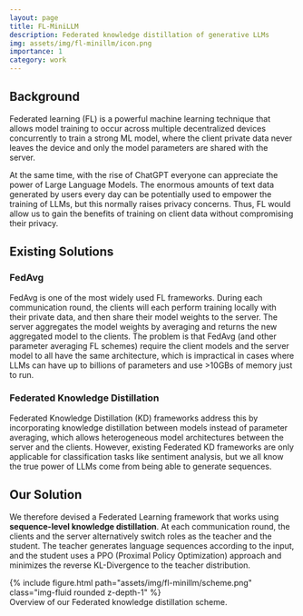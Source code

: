 ```yaml
---
layout: page
title: FL-MiniLLM
description: Federated knowledge distillation of generative LLMs
img: assets/img/fl-minillm/icon.png
importance: 1
category: work
---
```


## Background
Federated learning (FL) is a powerful machine learning technique that allows model training to occur across multiple decentralized devices concurrently to train a strong ML model, where the client private data never leaves the device and only the model parameters are shared with the server.

At the same time, with the rise of ChatGPT everyone can appreciate the power of Large Language Models. The enormous amounts of text data generated by users every day can be potentially used to empower the training of LLMs, but this normally raises privacy concerns. Thus, FL would allow us to gain the benefits of training on client data without compromising their privacy.

## Existing Solutions
### FedAvg
FedAvg is one of the most widely used FL frameworks. During each communication round, the clients will each perform training locally with their private data, and then share their model weights to the server. The server aggregates the model weights by averaging and returns the new aggregated model to the clients. The problem is that FedAvg (and other parameter averaging FL schemes) require the client models and the server model to all have the same architecture, which is impractical in cases where LLMs can have up to billions of parameters and use >10GBs of memory just to run.

### Federated Knowledge Distillation
Federated Knowledge Distillation (KD) frameworks address this by incorporating knowledge distillation between models instead of parameter averaging, which allows heterogeneous model architectures between the server and the clients. However, existing Federated KD frameworks are only applicable for classification tasks like sentiment analysis, but we all know the true power of LLMs come from being able to generate sequences.

## Our Solution
We therefore devised a Federated Learning framework that works using **sequence-level knowledge distillation**. At each communication round, the clients and the server alternatively switch roles as the teacher and the student. The teacher generates language sequences according to the input, and the student uses a PPO (Proximal Policy Optimization) approach and minimizes the reverse KL-Divergence to the teacher distribution.

<div class="row">
    <div class="col-sm-12 mt-3 mt-md-0">
    {% include figure.html path="assets/img/fl-minillm/scheme.png" class="img-fluid rounded z-depth-1" %}
    </div>
</div>
<div class="caption">
    Overview of our Federated knowledge distillation scheme.
</div>